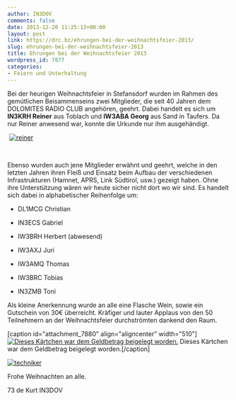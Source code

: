 ```yaml
---
author: IN3DOV
comments: false
date: 2013-12-20 11:25:13+00:00
layout: post
link: https://drc.bz/ehrungen-bei-der-weihnachtsfeier-2013/
slug: ehrungen-bei-der-weihnachtsfeier-2013
title: Ehrungen bei der Weihnachtsfeier 2013
wordpress_id: 7877
categories:
- Feiern und Unterhaltung
---
```


Bei der heurigen Weihnachtsfeier in Stefansdorf wurden im Rahmen des gemütlichen Beisammenseins zwei Mitglieder, die seit 40 Jahren dem DOLOMITES RADIO CLUB angehören, geehrt. Dabei handelt es sich um **IN3KRH Reiner** aus Toblach und **IW3ABA Georg** aus Sand in Taufers. Da nur Reiner anwesend war, konnte die Urkunde nur ihm ausgehändigt. 


 [![reiner](https://drc.bz/wp-content/uploads/2013/12/reiner.jpg)](https://drc.bz/wp-content/uploads/2013/12/reiner.jpg)


 

Ebenso wurden auch jene Mitglieder erwähnt und geehrt, welche in den letzten Jahren ihren Fleiß und Einsatz beim Aufbau der verschiedenen Infrastrukturen (Hamnet, APRS, Link Südtirol, usw.) gezeigt haben. Ohne ihre Unterstützung wären wir heute sicher nicht dort wo wir sind. Es handelt sich dabei in alphabetischer Reihenfolge um:



	
  * DL1MCG Christian

	
  * IN3ECS Gabriel

	
  * IW3BRH Herbert (abwesend)

	
  * IW3AXJ Juri

	
  * IW3AMQ Thomas

	
  * IW3BRC Tobias

	
  * IN3ZMB Toni


Als kleine Anerkennung wurde an alle eine Flasche Wein, sowie ein Gutschein von 30€ überreicht. Kräfiger und lauter Applaus von den 50 Teilnehmern an der Weihnachtsfeier durchströmten dankend den Raum.

[caption id="attachment_7880" align="aligncenter" width="510"][![Dieses Kärtchen war dem Geldbetrag beigelegt worden.](https://drc.bz/wp-content/uploads/2013/12/karte.jpg)](https://drc.bz/wp-content/uploads/2013/12/karte.jpg) Dieses Kärtchen war dem Geldbetrag beigelegt worden.[/caption]




[![techniker](https://drc.bz/wp-content/uploads/2013/12/techniker.jpg)](https://drc.bz/wp-content/uploads/2013/12/techniker.jpg)


Frohe Weihnachten an alle.

73 de Kurt IN3DOV
